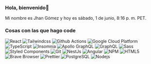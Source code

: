 ### Hola, bienvenido👋
Mi nombre es Jhan Gómez y hoy es sábado, 1 de junio, 8:16 p. m. PET.
<h3>Cosas con las que hago code</h3>
<p>
 <img alt="React" src="https://img.shields.io/badge/React-45b8d8?logo=React&style=flat-square&logoColor=white" />
  <img alt="Tailwindcss" src="https://img.shields.io/badge/Tailwindcss-0369a1?logo=Tailwindcss&style=flat-square&logoColor=white" />
  <img alt="Github Actions" src="https://img.shields.io/badge/Github Actions-2088FF?logo=Github Actions&style=flat-square&logoColor=white" />
  <img alt="Google Cloud Platform" src="https://img.shields.io/badge/Google Cloud Platform-1a73e8?logo=Google Cloud Platform&style=flat-square&logoColor=white" />
  <img alt="TypeScript" src="https://img.shields.io/badge/TypeScript-007ACC?logo=TypeScript&style=flat-square&logoColor=white" />
  <img alt="Insomnia" src="https://img.shields.io/badge/Insomnia-5849BE?logo=Insomnia&style=flat-square&logoColor=white" />
  <img alt="Apollo GraphQL" src="https://img.shields.io/badge/Apollo GraphQL-311C87?logo=Apollo GraphQL&style=flat-square&logoColor=white" />
  <img alt="GraphQL" src="https://img.shields.io/badge/GraphQL-E10098?logo=GraphQL&style=flat-square&logoColor=white" />
  <img alt="Sass" src="https://img.shields.io/badge/Sass-CC6699?logo=Sass&style=flat-square&logoColor=white" />
  <img alt="Styled Components" src="https://img.shields.io/badge/Styled Components-db7092?logo=Styled Components&style=flat-square&logoColor=white" />
  <img alt="Git" src="https://img.shields.io/badge/Git-F05032?logo=Git&style=flat-square&logoColor=white" />
  <img alt="NestJs" src="https://img.shields.io/badge/NestJs-ea2845?logo=NestJs&style=flat-square&logoColor=white" />
  <img alt="Angular" src="https://img.shields.io/badge/Angular-DD0031?logo=Angular&style=flat-square&logoColor=white" />
  <img alt="NPM" src="https://img.shields.io/badge/NPM-CB3837?logo=NPM&style=flat-square&logoColor=white" />
  <img alt="HTML5" src="https://img.shields.io/badge/HTML5-E34F26?logo=HTML5&style=flat-square&logoColor=white" />
  <img alt="Brave Browser" src="https://img.shields.io/badge/Brave Browser-FB542B?logo=Brave Browser&style=flat-square&logoColor=white" />
  <img alt="Prettier" src="https://img.shields.io/badge/Prettier-F7B93E?logo=Prettier&style=flat-square&logoColor=black" />
  <img alt="PostgreSQL" src="https://img.shields.io/badge/PostgreSQL-316192?logo=PostgreSQL&style=flat-square&logoColor=white" />
  <img alt="Nodejs" src="https://img.shields.io/badge/Nodejs-43853d?logo=Nodejs&style=flat-square&logoColor=white" />
  
</p>